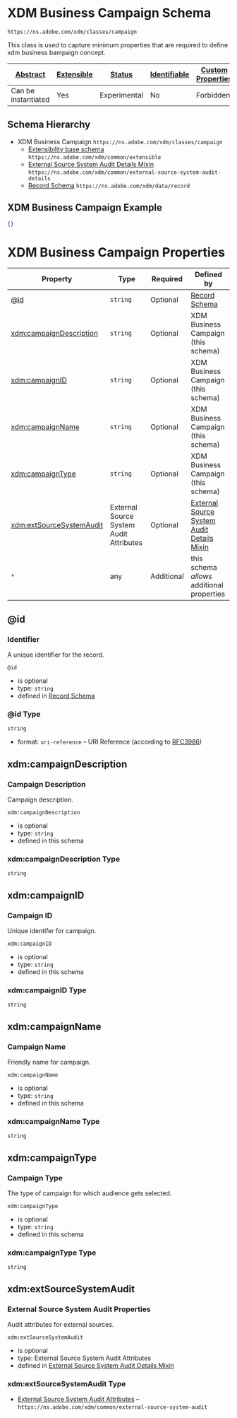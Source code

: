 
# XDM Business Campaign Schema

```
https://ns.adobe.com/xdm/classes/campaign
```

This class is used to capture minimum properties that are required to define xdm business bampaign concept.

| [Abstract](../../abstract.md) | [Extensible](../../extensions.md) | [Status](../../status.md) | [Identifiable](../../id.md) | [Custom Properties](../../extensions.md) | [Additional Properties](../../extensions.md) | Defined In |
|-------------------------------|-----------------------------------|---------------------------|-----------------------------|------------------------------------------|----------------------------------------------|------------|
| Can be instantiated | Yes | Experimental | No | Forbidden | Permitted | [classes/campaign.schema.json](classes/campaign.schema.json) |
## Schema Hierarchy

* XDM Business Campaign `https://ns.adobe.com/xdm/classes/campaign`
  * [Extensibility base schema](../datatypes/extensible.schema.md) `https://ns.adobe.com/xdm/common/extensible`
  * [External Source System Audit Details Mixin](../mixins/shared/external-source-system-audit-details.schema.md) `https://ns.adobe.com/xdm/common/external-source-system-audit-details`
  * [Record Schema](../behaviors/record.schema.md) `https://ns.adobe.com/xdm/data/record`


## XDM Business Campaign Example
```json
{}
```

# XDM Business Campaign Properties

| Property | Type | Required | Defined by |
|----------|------|----------|------------|
| [@id](#id) | `string` | Optional | [Record Schema](../behaviors/record.schema.md#id) |
| [xdm:campaignDescription](#xdmcampaigndescription) | `string` | Optional | XDM Business Campaign (this schema) |
| [xdm:campaignID](#xdmcampaignid) | `string` | Optional | XDM Business Campaign (this schema) |
| [xdm:campaignName](#xdmcampaignname) | `string` | Optional | XDM Business Campaign (this schema) |
| [xdm:campaignType](#xdmcampaigntype) | `string` | Optional | XDM Business Campaign (this schema) |
| [xdm:extSourceSystemAudit](#xdmextsourcesystemaudit) | External Source System Audit Attributes | Optional | [External Source System Audit Details Mixin](../mixins/shared/external-source-system-audit-details.schema.md#xdmextsourcesystemaudit) |
| `*` | any | Additional | this schema *allows* additional properties |

## @id
### Identifier

A unique identifier for the record.

`@id`
* is optional
* type: `string`
* defined in [Record Schema](../behaviors/record.schema.md#id)

### @id Type


`string`
* format: `uri-reference` – URI Reference (according to [RFC3986](https://tools.ietf.org/html/rfc3986))






## xdm:campaignDescription
### Campaign Description

Campaign description.

`xdm:campaignDescription`
* is optional
* type: `string`
* defined in this schema

### xdm:campaignDescription Type


`string`






## xdm:campaignID
### Campaign ID

Unique identifer for campaign.

`xdm:campaignID`
* is optional
* type: `string`
* defined in this schema

### xdm:campaignID Type


`string`






## xdm:campaignName
### Campaign Name

Friendly name for campaign.

`xdm:campaignName`
* is optional
* type: `string`
* defined in this schema

### xdm:campaignName Type


`string`






## xdm:campaignType
### Campaign Type

The type of campaign for which audience gets selected.

`xdm:campaignType`
* is optional
* type: `string`
* defined in this schema

### xdm:campaignType Type


`string`






## xdm:extSourceSystemAudit
### External Source System Audit Properties

Audit attributes for external sources.

`xdm:extSourceSystemAudit`
* is optional
* type: External Source System Audit Attributes
* defined in [External Source System Audit Details Mixin](../mixins/shared/external-source-system-audit-details.schema.md#xdmextsourcesystemaudit)

### xdm:extSourceSystemAudit Type


* [External Source System Audit Attributes](../datatypes/external-source-system-audit.schema.md) – `https://ns.adobe.com/xdm/common/external-source-system-audit`




